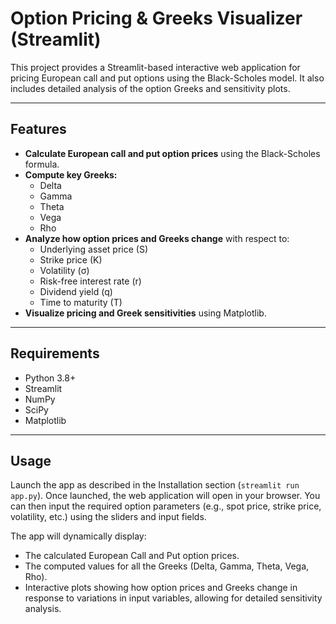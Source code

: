 # Option Pricing & Greeks Visualizer (Streamlit)

This project provides a Streamlit-based interactive web application for pricing European call and put options using the Black-Scholes model. It also includes detailed analysis of the option Greeks and sensitivity plots.

---

## Features

* **Calculate European call and put option prices** using the Black-Scholes formula.
* **Compute key Greeks:**
    * Delta
    * Gamma
    * Theta
    * Vega
    * Rho
* **Analyze how option prices and Greeks change** with respect to:
    * Underlying asset price (S)
    * Strike price (K)
    * Volatility (σ)
    * Risk-free interest rate (r)
    * Dividend yield (q)
    * Time to maturity (T)
* **Visualize pricing and Greek sensitivities** using Matplotlib.

---

## Requirements

* Python 3.8+
* Streamlit
* NumPy
* SciPy
* Matplotlib

---

## Usage

Launch the app as described in the Installation section (`streamlit run app.py`). Once launched, the web application will open in your browser. You can then input the required option parameters (e.g., spot price, strike price, volatility, etc.) using the sliders and input fields.

The app will dynamically display:
* The calculated European Call and Put option prices.
* The computed values for all the Greeks (Delta, Gamma, Theta, Vega, Rho).
* Interactive plots showing how option prices and Greeks change in response to variations in input variables, allowing for detailed sensitivity analysis.


